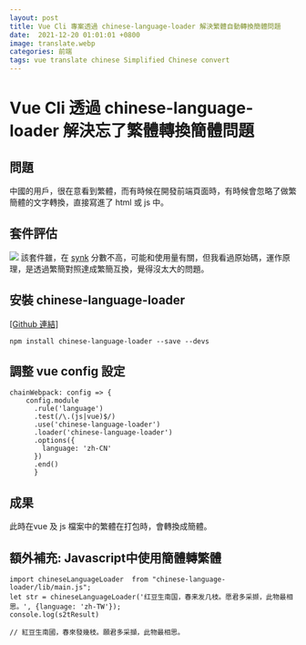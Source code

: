 ```yaml
---
layout: post
title: Vue Cli 專案透過 chinese-language-loader 解決繁體自動轉換簡體問題
date:  2021-12-20 01:01:01 +0800
image: translate.webp
categories: 前端
tags: vue translate chinese Simplified Chinese convert
---
```

# Vue Cli 透過 chinese-language-loader 解決忘了繁體轉換簡體問題

## 問題
中國的用戶，很在意看到繁體，而有時候在開發前端頁面時，有時候會忽略了做繁簡體的文字轉換，直接寫進了 html 或 js 中。

## 套件評估
![](https://i.imgur.com/tJdBhdE.png)
該套件雖，在 [synk](https://snyk.io/advisor/npm-package/chinese-language-loader) 分數不高，可能和使用量有關，但我看過原始碼，運作原理，是透過繁簡對照達成繁簡互換，覺得沒太大的問題。


## 安裝 chinese-language-loader
[[Github 連結]](https://github.com/chendongmeigithub/chinese-language-loader)

```
npm install chinese-language-loader --save --devs
```

## 調整 vue config 設定

```
chainWebpack: config => {
    config.module
      .rule('language')
      .test(/\.(js|vue)$/)
      .use('chinese-language-loader')
      .loader('chinese-language-loader')
      .options({
        language: 'zh-CN'
      })
      .end()
      }
```
## 成果
此時在vue 及 js 檔案中的繁體在打包時，會轉換成簡體。

## 額外補充: Javascript中使用簡體轉繁體

```
import chineseLanguageLoader  from "chinese-language-loader/lib/main.js";
let str = chineseLanguageLoader('红豆生南国，春来发几枝。愿君多采撷，此物最相思。', {language: 'zh-TW'});
console.log(s2tResult)

// 紅豆生南國，春來發幾枝。願君多采擷，此物最相思。
```